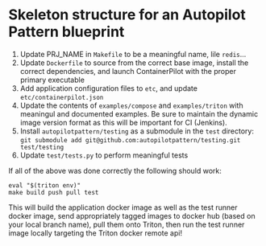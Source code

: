 # Skeleton structure for an Autopilot Pattern blueprint

1. Update PRJ_NAME in `Makefile` to be a meaningful name, lile `redis`...
2. Update `Dockerfile` to source from the correct base image, install the correct dependencies, and launch ContainerPilot with the proper primary executable
3. Add application configuration files to `etc`, and update `etc/containerpilot.json`
4. Update the contents of `examples/compose` and `examples/triton` with meaningul and documented examples. Be sure to maintain the dynamic image version format as this will be important for CI (Jenkins).
5. Install `autopilotpattern/testing` as a submodule in the `test` directory: `git submodule add git@github.com:autopilotpattern/testing.git test/testing`
6. Update `test/tests.py` to perform meaningful tests

If all of the above was done correctly the following should work:

```
eval "$(triton env)"
make build push pull test
```

This will build the application docker image as well as the test runner docker image, send appropriately tagged images to docker hub (based on your local branch name), pull them onto Triton, then run the test runner image locally targeting the Triton docker remote api! 
